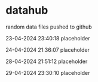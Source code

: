 # datahub
random data files pushed to github


23-04-2024 23:40:18 placeholder

24-04-2024 21:36:07 placeholder

28-04-2024 21:51:12 placeholder

29-04-2024 23:30:10 placeholder